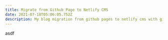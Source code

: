 ```yaml
---
title: Migrate from Github Page to Netlify CMS
date: 2021-07-18T05:06:05.752Z
description: My blog migration from github pages to netlify cms with github action CI/CD
---
```

asdf